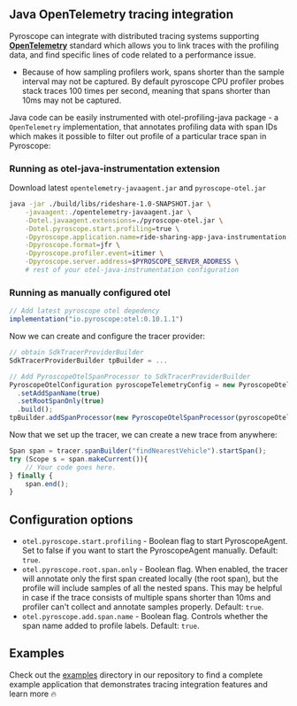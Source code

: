 ## Java OpenTelemetry tracing integration

Pyroscope can integrate with distributed tracing systems supporting [**OpenTelemetry**](https://opentelemetry.io/docs/instrumentation/java/getting-started/) standard which allows you to
link traces with the profiling data, and find specific lines of code related to a performance issue.


* Because of how sampling profilers work, spans shorter than the sample interval may not be captured. By default pyroscope CPU profiler probes stack traces 100 times per second, meaning that spans shorter than 10ms may not be captured.


Java code can be easily instrumented with otel-profiling-java package -
a `OpenTelemetry` implementation, that annotates profiling data with span IDs which makes it possible to filter
out profile of a particular trace span in Pyroscope:

### Running as otel-java-instrumentation extension
Download latest `opentelemetry-javaagent.jar` and `pyroscope-otel.jar`
```bash
java -jar ./build/libs/rideshare-1.0-SNAPSHOT.jar \
    -javaagent:./opentelemetry-javaagent.jar \
    -Dotel.javaagent.extensions=./pyroscope-otel.jar \
    -Dotel.pyroscope.start.profiling=true \
    -Dpyroscope.application.name=ride-sharing-app-java-instrumentation  \
    -Dpyroscope.format=jfr \
    -Dpyroscope.profiler.event=itimer \
    -Dpyroscope.server.address=$PYROSCOPE_SERVER_ADDRESS \
    # rest of your otel-java-instrumentation configuration
```

### Running as manually configured otel

```javascript
// Add latest pyroscope otel depedency
implementation("io.pyroscope:otel:0.10.1.1")
```

Now we can create and configure the tracer provider:
```javascript
// obtain SdkTracerProviderBuilder
SdkTracerProviderBuilder tpBuilder = ... 

// Add PyroscopeOtelSpanProcessor to SdkTracerProviderBuilder
PyroscopeOtelConfiguration pyroscopeTelemetryConfig = new PyroscopeOtelConfiguration.Builder()
  .setAddSpanName(true)
  .setRootSpanOnly(true)
  .build();
tpBuilder.addSpanProcessor(new PyroscopeOtelSpanProcessor(pyroscopeOtelConfig));
```

Now that we set up the tracer, we can create a new trace from anywhere:
```javascript
Span span = tracer.spanBuilder("findNearestVehicle").startSpan();
try (Scope s = span.makeCurrent()){
    // Your code goes here.
} finally {
    span.end();
}
```

## Configuration options
- `otel.pyroscope.start.profiling` - Boolean flag to start PyroscopeAgent. Set to false if you want to start the PyroscopeAgent manually. Default: `true`.
- `otel.pyroscope.root.span.only` - Boolean flag. When enabled, the tracer will annotate only the first span created locally
(the root span), but the profile will include samples of all the nested spans. This may be helpful in case if the trace
consists of multiple spans shorter than 10ms and profiler can't collect and annotate samples properly. Default: `true`.
- `otel.pyroscope.add.span.name` - Boolean flag. Controls whether the span name added to profile labels. Default: `true`.

## Examples

Check out the [examples](https://github.com/grafana/pyroscope/tree/main/examples/tracing/tempo) directory in our repository to
find a complete example application that demonstrates tracing integration features and learn more 🔥
